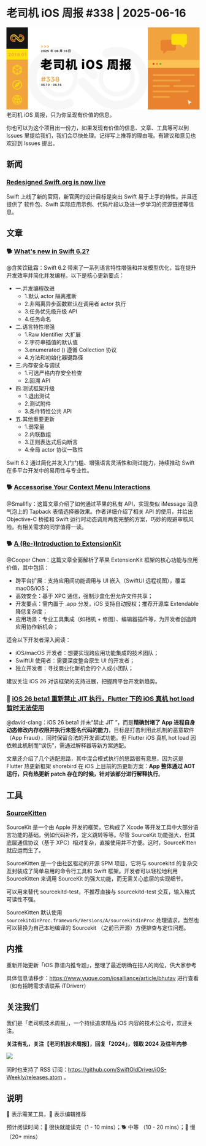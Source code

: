 # 老司机 iOS 周报 #338 | 2025-06-16

![ios-weekly](https://github.com/SwiftOldDriver/iOS-Weekly/blob/master/assets/weekly-header/338.jpg?raw=true)
老司机 iOS 周报，只为你呈现有价值的信息。

你也可以为这个项目出一份力，如果发现有价值的信息、文章、工具等可以到 Issues 里提给我们，我们会尽快处理。记得写上推荐的理由哦。有建议和意见也欢迎到 Issues 提出。

## 新闻

### [Redesigned Swift.org is now live](https://www.swift.org/blog/redesigned-swift-org-is-now-live/)

Swift 上线了新的官网，新官网的设计目标是突出 Swift 易于上手的特性。并且还提供了 软件包、Swift 实际应用示例、代码片段以及进一步学习的资源链接等信息。

## 文章

### 🐕 [What's new in Swift 6.2?](https://www.hackingwithswift.com/articles/277/whats-new-in-swift-6-2)

@含笑饮砒霜：Swift 6.2 带来了一系列语言特性增强和并发模型优化，旨在提升开发效率并简化并发编程。以下是核心更新要点：
- 一.并发编程改进
	- 1.默认 actor 隔离推断
	- 2.非隔离异步函数默认在调用者 actor 执行
	- 3.任务优先级升级 API
	- 4.任务命名
- 二.语言特性增强
	- 1.Raw Identifier 大扩展
	- 2.字符串插值的默认值
	- 3.enumerated () 遵循 Collection 协议
	- 4.方法和初始化器键路径
- 三.内存安全与调试
	- 1.可选严格内存安全检查
	- 2.回溯 API
- 四.测试框架升级
	- 1.退出测试
	- 2.测试附件
	- 3.条件特性公共 API
- 五.其他重要更新
	- 1.弱常量
	- 2.内联数组
	- 3.正则表达式后向断言
	- 4.全局 actor 协议一致性

Swift 6.2 通过简化并发入门门槛、增强语言灵活性和测试能力，持续推动 Swift 在多平台开发中的易用性与专业性。

### 🐕 [Accessorise Your Context Menu Interactions](https://sebvidal.com/blog/accessorise-your-context-menu-interactions/)

@Smallfly：这篇文章介绍了如何通过苹果的私有 API，实现类似 iMessage 消息气泡上的 Tapback 表情选择器效果。作者详细介绍了相关 API 的使用，并给出 Objective-C 桥接和 Swift 运行时动态调用两套完整的方案，巧妙的规避审核风险。有相关需求的同学值得一读。

### 🐕 [A (Re-)Introduction to ExtensionKit](https://www.massicotte.org/extensionkit-intro)

@Cooper Chen：这篇文章全面解析了苹果 ExtensionKit 框架的核心功能与应用价值，其中包括：

- 跨平台扩展：支持应用间功能调用与 UI 嵌入（SwiftUI 远程视图），覆盖 macOS/iOS；
- 高效安全：基于 XPC 通信，强制沙盒化但允许文件共享；
- 开发要点：需内置于 .app 分发，iOS 支持自动授权；推荐开源库 Extendable 降低复杂度；
- 应用场景：专业工具集成（如相机 + 修图）、编辑器插件等，为开发者创造跨应用协作新机会；

适合以下开发者深入阅读：

- iOS/macOS 开发者：想要实现跨应用功能集成的技术团队；
- SwiftUI 使用者：需要深度整合原生 UI 的开发者；
- 独立开发者：寻找商业化新机会的个人或小团队；

建议关注 iOS 26 对该框架的支持进展，把握跨平台开发新趋势。

### 🐎 [iOS 26 beta1 重新禁止 JIT 执行，Flutter 下的 iOS 真机 hot load 暂时无法使用](https://mp.weixin.qq.com/s/KREg8100EKo3oemJZ6F36Q)

@david-clang：iOS 26 beta1 并未“禁止 JIT ”，而是**精确封堵了 App 进程自身动态修改内存权限并执行未签名代码的能力**，目标是打击利用此机制的恶意软件（App Fraud），同时保留合法的开发调试功能。但 Flutter iOS 真机 hot load 因依赖此机制而“误伤”，需通过解释器等新方案适配。

文章还介绍了几个适配思路，其中混合模式执行的思路很有意思，因为这是 Flutter 热更新框架 shorebird 在 iOS 上目前的热更新方案：**App 整体通过 AOT 运行，只有热更新 patch 存在的时候，针对该部分进行解释执行**。

## 工具

### [SourceKitten](https://github.com/jpsim/SourceKitten)

SourceKit 是一个由 Apple 开发的框架，它构成了 Xcode 等开发工具中大部分语言功能的基础，例如代码补齐，定义跳转等等。尽管 SourceKit 功能强大，但其底层通信协议（基于 XPC）相对复杂，直接使用并不方便。这时，SourceKitten 就应运而生了。

SourceKitten 是一个由社区驱动的开源 SPM 项目，它将与 sourcekitd 的复杂交互封装成了简单易用的命令行工具和 Swift 框架。开发者可以轻松地利用 SourceKitten 来调用 SourceKit 的强大功能，而无需关心底层的实现细节。

可以用来替代 sourcekitd-test，不推荐直接与 sourcekitd-test 交互，输入格式可读性不强。

SourceKitten 默认使用 `sourcekitdInProc.framework/Versions/A/sourcekitdInProc` 处理请求，当然也可以替换为自己本地编译的 Sourcekit （之前已开源）方便排查与定位问题。

## 内推

重新开始更新「iOS 靠谱内推专题」，整理了最近明确在招人的岗位，供大家参考

具体信息请移步：https://www.yuque.com/iosalliance/article/bhutav 进行查看（如有招聘需求请联系 iTDriverr）

## 关注我们

我们是「老司机技术周报」，一个持续追求精品 iOS 内容的技术公众号，欢迎关注。

**关注有礼，关注【老司机技术周报】，回复「2024」，领取 2024 及往年内参**

![](https://github.com/SwiftOldDriver/iOS-Weekly/blob/master/assets/qrcode_for_wechat.jpg?raw=true)

同时也支持了 RSS 订阅：https://github.com/SwiftOldDriver/iOS-Weekly/releases.atom 。

## 说明

🚧 表示需某工具，🌟 表示编辑推荐

预计阅读时间：🐎 很快就能读完（1 - 10 mins）；🐕 中等 （10 - 20 mins）；🐢 慢（20+ mins）

